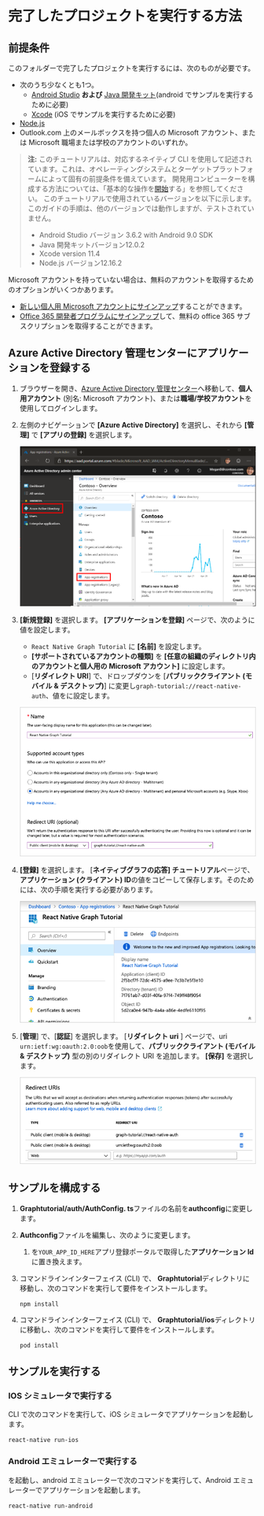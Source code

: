 # <a name="how-to-run-the-completed-project"></a>完了したプロジェクトを実行する方法

## <a name="prerequisites"></a>前提条件

このフォルダーで完了したプロジェクトを実行するには、次のものが必要です。

- 次のうち少なくとも1つ。
  - [Android Studio](https://developer.android.com/studio/) **および** [Java 開発キット](https://jdk.java.net)(android でサンプルを実行するために必要)
  - [Xcode](https://developer.apple.com/xcode/) (iOS でサンプルを実行するために必要)
- [Node.js](https://nodejs.org)
- Outlook.com 上のメールボックスを持つ個人の Microsoft アカウント、または Microsoft 職場または学校のアカウントのいずれか。

> **注:** このチュートリアルは、対応するネイティブ CLI を使用して記述されています。これは、オペレーティングシステムとターゲットプラットフォームによって固有の前提条件を備えています。 開発用コンピューターを構成する方法については、「基本的な操作を[開始](https://facebook.github.io/react-native/docs/getting-started)する」を参照してください。 このチュートリアルで使用されているバージョンを以下に示します。 このガイドの手順は、他のバージョンでは動作しますが、テストされていません。
>
> - Android Studio バージョン 3.6.2 with Android 9.0 SDK
> - Java 開発キットバージョン12.0.2
> - Xcode version 11.4
> - Node.js バージョン12.16.2

Microsoft アカウントを持っていない場合は、無料のアカウントを取得するためのオプションがいくつかあります。

- [新しい個人用 Microsoft アカウントにサインアップ](https://signup.live.com/signup?wa=wsignin1.0&rpsnv=12&ct=1454618383&rver=6.4.6456.0&wp=MBI_SSL_SHARED&wreply=https://mail.live.com/default.aspx&id=64855&cbcxt=mai&bk=1454618383&uiflavor=web&uaid=b213a65b4fdc484382b6622b3ecaa547&mkt=E-US&lc=1033&lic=1)することができます。
- [Office 365 開発者プログラムにサインアップ](https://developer.microsoft.com/office/dev-program)して、無料の office 365 サブスクリプションを取得することができます。

## <a name="register-an-application-with-the-azure-active-directory-admin-center"></a>Azure Active Directory 管理センターにアプリケーションを登録する

1. ブラウザーを開き、[Azure Active Directory 管理センター](https://aad.portal.azure.com)へ移動して、**個人用アカウント** (別名: Microsoft アカウント)、または**職場/学校アカウント**を使用してログインします。

1. 左側のナビゲーションで **[Azure Active Directory]** を選択し、それから **[管理]** で **[アプリの登録]** を選択します。

    ![アプリの登録のスクリーンショット ](/tutorial/images/aad-portal-app-registrations.png)

1. **[新規登録]** を選択します。 **[アプリケーションを登録]** ページで、次のように値を設定します。

    - `React Native Graph Tutorial` に **[名前]** を設定します。
    - **[サポートされているアカウントの種類]** を **[任意の組織のディレクトリ内のアカウントと個人用の Microsoft アカウント]** に設定します。
    - [**リダイレクト URI**] で、ドロップダウンを [**パブリッククライアント (モバイル & デスクトップ)**] に変更し`graph-tutorial://react-native-auth`、値をに設定します。

    ![[アプリケーションを登録する] ページのスクリーンショット](/tutorial/images/aad-register-an-app.png)

1. **[登録]** を選択します。 [**ネイティブグラフの応答] チュートリアル**ページで、**アプリケーション (クライアント) ID**の値をコピーして保存します。そのためには、次の手順を実行する必要があります。

    ![新しいアプリ登録のアプリケーション ID のスクリーンショット](/tutorial/images/aad-application-id.png)

1. [**管理**] で、[**認証**] を選択します。 [**リダイレクト uri** ] ページで、uri `urn:ietf:wg:oauth:2.0:oob`を使用して、**パブリッククライアント (モバイル & デスクトップ)** 型の別のリダイレクト URI を追加します。 **[保存]** を選択します。

    ![リダイレクト Uri ページのスクリーンショット](/tutorial/images/aad-redirect-uris.png)

## <a name="configure-the-sample"></a>サンプルを構成する

1. **Graphtutorial/auth/AuthConfig. ts**ファイルの名前を**authconfig**に変更します。
1. **Authconfig**ファイルを編集し、次のように変更します。
    1. を`YOUR_APP_ID_HERE`アプリ登録ポータルで取得した**アプリケーション Id**に置き換えます。

1. コマンドラインインターフェイス (CLI) で、 **Graphtutorial**ディレクトリに移動し、次のコマンドを実行して要件をインストールします。

    ```Shell
    npm install
    ```

1. コマンドラインインターフェイス (CLI) で、 **Graphtutorial/ios**ディレクトリに移動し、次のコマンドを実行して要件をインストールします。

    ```Shell
    pod install
    ```

## <a name="run-the-sample"></a>サンプルを実行する

### <a name="run-on-ios-simulator"></a>IOS シミュレータで実行する

CLI で次のコマンドを実行して、iOS シミュレータでアプリケーションを起動します。

```Shell
react-native run-ios
```

### <a name="run-on-android-emulator"></a>Android エミュレーターで実行する

を起動し、android エミュレーターで次のコマンドを実行して、Android エミュレーターでアプリケーションを起動します。

```Shell
react-native run-android
```
